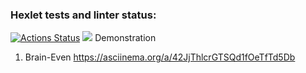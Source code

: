 ### Hexlet tests and linter status:
[![Actions Status](https://github.com/Airman57/php-project-45/workflows/hexlet-check/badge.svg)](https://github.com/Airman57/php-project-45/actions)
 <a href="https://codeclimate.com/github/Airman57/php-project-45/maintainability"><img src="https://api.codeclimate.com/v1/badges/47b14110f4bce1cd6088/maintainability" /></a>
 Demonstration
 1. Brain-Even
 https://asciinema.org/a/42JjThlcrGTSQd1fOeTfTd5Db